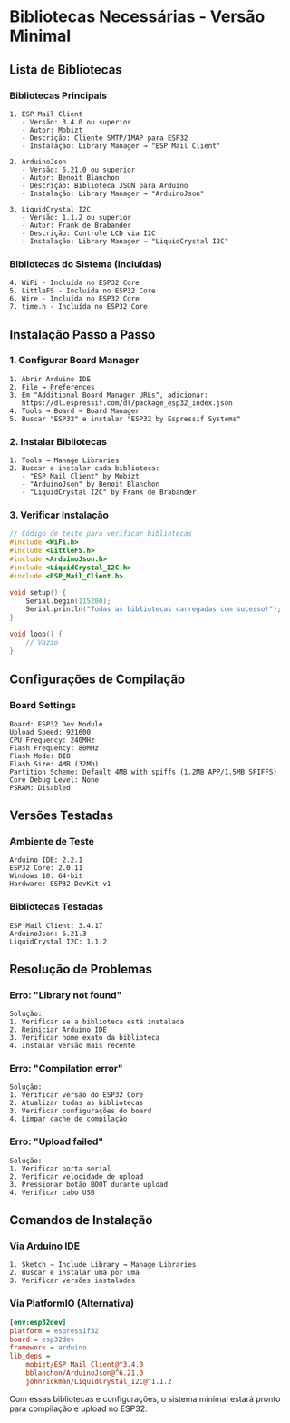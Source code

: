 # Bibliotecas Necessárias - Versão Minimal

## Lista de Bibliotecas

### Bibliotecas Principais
```
1. ESP Mail Client
   - Versão: 3.4.0 ou superior
   - Autor: Mobizt
   - Descrição: Cliente SMTP/IMAP para ESP32
   - Instalação: Library Manager → "ESP Mail Client"

2. ArduinoJson
   - Versão: 6.21.0 ou superior
   - Autor: Benoit Blanchon
   - Descrição: Biblioteca JSON para Arduino
   - Instalação: Library Manager → "ArduinoJson"

3. LiquidCrystal I2C
   - Versão: 1.1.2 ou superior
   - Autor: Frank de Brabander
   - Descrição: Controle LCD via I2C
   - Instalação: Library Manager → "LiquidCrystal I2C"
```

### Bibliotecas do Sistema (Incluídas)
```
4. WiFi - Incluída no ESP32 Core
5. LittleFS - Incluída no ESP32 Core
6. Wire - Incluída no ESP32 Core
7. time.h - Incluída no ESP32 Core
```

## Instalação Passo a Passo

### 1. Configurar Board Manager
```
1. Abrir Arduino IDE
2. File → Preferences
3. Em "Additional Board Manager URLs", adicionar:
   https://dl.espressif.com/dl/package_esp32_index.json
4. Tools → Board → Board Manager
5. Buscar "ESP32" e instalar "ESP32 by Espressif Systems"
```

### 2. Instalar Bibliotecas
```
1. Tools → Manage Libraries
2. Buscar e instalar cada biblioteca:
   - "ESP Mail Client" by Mobizt
   - "ArduinoJson" by Benoit Blanchon
   - "LiquidCrystal I2C" by Frank de Brabander
```

### 3. Verificar Instalação
```cpp
// Código de teste para verificar bibliotecas
#include <WiFi.h>
#include <LittleFS.h>
#include <ArduinoJson.h>
#include <LiquidCrystal_I2C.h>
#include <ESP_Mail_Client.h>

void setup() {
    Serial.begin(115200);
    Serial.println("Todas as bibliotecas carregadas com sucesso!");
}

void loop() {
    // Vazio
}
```

## Configurações de Compilação

### Board Settings
```
Board: ESP32 Dev Module
Upload Speed: 921600
CPU Frequency: 240MHz
Flash Frequency: 80MHz
Flash Mode: DIO
Flash Size: 4MB (32Mb)
Partition Scheme: Default 4MB with spiffs (1.2MB APP/1.5MB SPIFFS)
Core Debug Level: None
PSRAM: Disabled
```

## Versões Testadas

### Ambiente de Teste
```
Arduino IDE: 2.2.1
ESP32 Core: 2.0.11
Windows 10: 64-bit
Hardware: ESP32 DevKit v1
```

### Bibliotecas Testadas
```
ESP Mail Client: 3.4.17
ArduinoJson: 6.21.3
LiquidCrystal I2C: 1.1.2
```

## Resolução de Problemas

### Erro: "Library not found"
```
Solução:
1. Verificar se a biblioteca está instalada
2. Reiniciar Arduino IDE
3. Verificar nome exato da biblioteca
4. Instalar versão mais recente
```

### Erro: "Compilation error"
```
Solução:
1. Verificar versão do ESP32 Core
2. Atualizar todas as bibliotecas
3. Verificar configurações do board
4. Limpar cache de compilação
```

### Erro: "Upload failed"
```
Solução:
1. Verificar porta serial
2. Verificar velocidade de upload
3. Pressionar botão BOOT durante upload
4. Verificar cabo USB
```

## Comandos de Instalação

### Via Arduino IDE
```
1. Sketch → Include Library → Manage Libraries
2. Buscar e instalar uma por uma
3. Verificar versões instaladas
```

### Via PlatformIO (Alternativa)
```ini
[env:esp32dev]
platform = espressif32
board = esp32dev
framework = arduino
lib_deps = 
    mobizt/ESP Mail Client@^3.4.0
    bblanchon/ArduinoJson@^6.21.0
    johnrickman/LiquidCrystal_I2C@^1.1.2
```

Com essas bibliotecas e configurações, o sistema minimal estará pronto para compilação e upload no ESP32.
